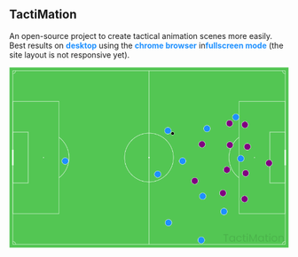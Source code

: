 ## TactiMation

An open-source project to create tactical animation scenes more easily. 
Best results on <span style="color:dodgerblue">**desktop**</span> using the <span style="color:dodgerblue">**chrome browser**</span> in<span style="color:dodgerblue">**fullscreen mode**</span> (the site layout is not responsive yet).

![Random Scene](./random-scene.gif)
